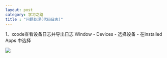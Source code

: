 ```yaml
---
layout: post
category: 学习之路
title : "问题处理(代码日志)"
---
```


1、xcode查看设备日志并导出日志  Window - Devices - 选择设备 - 在installed Apps 中选择

![](https://xilankong.github.io/resource/xcodeLogPath.png)